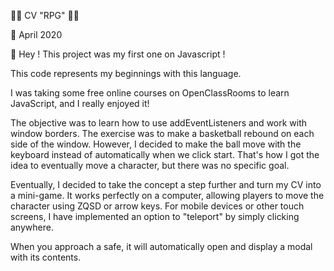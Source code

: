 🚶‍♂ CV "RPG" 🚶‍♂️ 

📅 April 2020

👋 Hey ! This project was my first one on Javascript !

This code represents my beginnings with this language.

I was taking some free online courses on OpenClassRooms to learn JavaScript, and I really enjoyed it!

The objective was to learn how to use addEventListeners and work with window borders. 
The exercise was to make a basketball rebound on each side of the window. 
However, I decided to make the ball move with the keyboard instead of automatically when we click start. 
That's how I got the idea to eventually move a character, but there was no specific goal.

Eventually, I decided to take the concept a step further and turn my CV into a mini-game. 
It works perfectly on a computer, allowing players to move the character using ZQSD or arrow keys. 
For mobile devices or other touch screens, I have implemented an option to "teleport" by simply clicking anywhere.

When you approach a safe, it will automatically open and display a modal with its contents.
